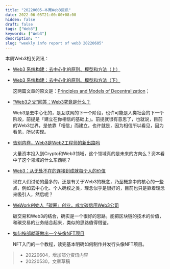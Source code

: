 ```yaml
---
title: "20220605-本周Web3资讯"
date: 2022-06-05T21:00:00+08:00
hidden: false
draft: false
tags: ["Web3"]
keywords: ["Web3"]
description: ""
slug: "weekly info report of web3 20220605"
---
```


本周Web3相关资讯：

- [Web3 系统构建：去中心化的原则、模型和方法（上）](https://www.163.com/dy/article/H8KC7PQV0511D3QS.html)

- [Web3 系统构建：去中心化的原则、模型和方法（下）](http://yun.win80.net/portal/article/index/id/7215/cid/2.html)

  这两篇文章的原文是：[Principles and Models of Decentralization](https://a16z.com/wp-content/uploads/2022/04/principles-and-models-of-decentralization_miles-jennings_a16zcrypto.pdf)；

- [“Web3之父”回答：Web3究竟是什么？](https://wallstreetcn.com/articles/3649370)  

  Web3是去中心化的，是互联网的下一个阶段，也许可能是人类社会的下一个阶段，前提是「建立在你相信的基础上」。前提就很有意思了，也就说，目前的Web3世界，是依靠「相信」而建立。也许就是，因为相信所以看见，因为看见，所以实现。

<!--more-->

- [告别内卷，Web3是Web2工程师的新出路吗](https://www.donews.com/news/detail/4/3207027.html)

  大量资本投入到Crypto和Web3领域，这个领域真的是未来的方向么？资本看中了这个领域的什么东西呢？
  
- [Web3：从无处不在的连接到成就每个人的价值](https://baijiahao.baidu.com/s?id=1734349174783930863&wfr=spider&for=pc)

  现在人们讨论的最多的，还是有关于Web3的概念，乃至概念中的核心的一些点，例如去中心化、个人确权之类，理念似乎是很好的，目前也只是靠着理念来吸引人，然后呢？
  
- [WeWork创始人「碳圈」创业，成立碳信用Web3公司](https://www.toutiao.com/article/7105251066735755783/?wid=1654398658270)

  碳交易和Web3的结合，确实是一个很好的思路。能把区块链的技术的价值，和碳交易的业务结合起来，类似的思路值得借鉴。

- [如何按部就班做出一个头像NFT项目](https://mp.weixin.qq.com/s?__biz=MzAwNTk4NTU4Ng==&mid=2247484569&idx=1&sn=20ab045f43fa48d3024d73bd440f3643&scene=21#wechat_redirect)

  NFT入门的一个教程，读完基本明确如何制作并发行头像NFT项目。



> - 20220604，增加部分资讯内容
> - 20220530，文章草稿
